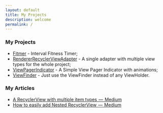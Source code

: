 ```yaml
---
layout: default
title: My Projects
description: welcome
permalink: /
---
```


### My Projects
* [Fitmer](https://play.google.com/store/apps/details?id=com.vivchar.fitmer) - Interval Fitness Timer;
* [RendererRecyclerViewAdapter](https://github.com/vivchar/RendererRecyclerViewAdapter) - A single adapter with multiple view types for the whole project;
* [ViewPagerIndicator](https://github.com/vivchar/ViewPagerIndicator) - A Simple View Pager Indicator with animations;
* [ViewFinder](https://github.com/vivchar/ViewFinder) - Just use the ViewFinder instead of any ViewHolder.

### My Articles
* [A RecyclerView with multiple item types  —  Medium](https://medium.com/@vivchar/a-recyclerview-with-multiple-item-types-dfba3979050)
* [How to easily add Nested RecyclerView  —  Medium](https://medium.com/@vivchar/easy-handling-of-lists-rendererrecyclerviewadapter-part-2-3b18c8ea6f1b)

